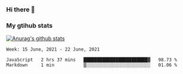 ### Hi there 👋

### My gtihub stats

[![Anurag's github stats](https://github-readme-stats.vercel.app/api?username=gaozhidong)](https://github.com/gaozhidong/github-readme-stats)

<!--START_SECTION:waka-->
```text
Week: 15 June, 2021 - 22 June, 2021

JavaScript   2 hrs 37 mins   ████████████████████████▓   98.73 % 
Markdown     1 min           ▒░░░░░░░░░░░░░░░░░░░░░░░░   01.06 % 
```
<!--END_SECTION:waka-->